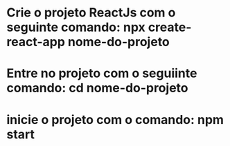 # Crie o projeto ReactJs com o seguinte comando: npx create-react-app nome-do-projeto
# Entre no projeto com o seguiinte comando: cd nome-do-projeto
# inicie o projeto com o comando: npm start